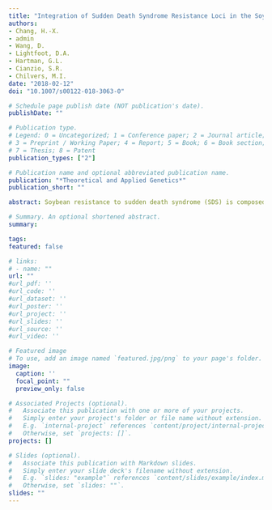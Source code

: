 ```yaml
---
title: "Integration of Sudden Death Syndrome Resistance Loci in the Soybean Genome"
authors:
- Chang, H.-X.
- admin
- Wang, D.
- Lightfoot, D.A.
- Hartman, G.L.
- Cianzio, S.R.
- Chilvers, M.I. 
date: "2018-02-12"
doi: "10.1007/s00122-018-3063-0"

# Schedule page publish date (NOT publication's date).
publishDate: ""

# Publication type.
# Legend: 0 = Uncategorized; 1 = Conference paper; 2 = Journal article;
# 3 = Preprint / Working Paper; 4 = Report; 5 = Book; 6 = Book section;
# 7 = Thesis; 8 = Patent
publication_types: ["2"]

# Publication name and optional abbreviated publication name.
publication: "*Theoretical and Applied Genetics*"
publication_short: ""

abstract: Soybean resistance to sudden death syndrome (SDS) is composed of foliar resistance to phytotoxins and root resistance to pathogen invasion. There are more than 80 quantitative trait loci (QTL) and dozens of single nucleotide polymorphisms (SNPs) associated with soybean resistance to SDS. The validity of these QTL and SNPs is questionable because of the complexity in phenotyping methodologies, the disease synergism between SDS and soybean cyst nematode (SCN), the variability from the interactions between soybean genotypes and environments, and the inconsistencies in the QTL nomenclature. This review organizes SDS mapping results and proposes the Rfv (resistance to Fusarium virguliforme) nomenclature based on supporting criteria described in the text. Among ten reproducible loci receiving our Rfv nomenclature, Rfv18-01 is mostly supported by field studies and it co-localizes to the SCN resistance locus rhg1. The possibility that Rfv18-01 is a pleiotropic resistance locus and the concern about Rfv18-01 being confounded with Rhg1 is discussed. On the other hand, Rfv06-01, Rfv06-02, Rfv09-01, Rfv13-01, and Rfv16-01 were identified both by screening soybean leaves against phytotoxic culture filtrates and by evaluating SDS severity in fields. Future phenotyping using leaf- and root-specific resistance screening methodologies may improve the precision of SDS resistance, and advanced genetic studies may further clarify the interactions among soybean genotypes, F. virguliforme, SCN, and environments. The review provides a summary of the SDS resistance literature and proposes a framework for communicating SDS resistance loci for future research considering molecular interactions and genetic breeding for soybean SDS resistance.

# Summary. An optional shortened abstract.
summary: 

tags:
featured: false

# links:
# - name: ""
url: ""
#url_pdf: ''
#url_code: ''
#url_dataset: ''
#url_poster: ''
#url_project: ''
#url_slides: ''
#url_source: ''
#url_video: ''

# Featured image
# To use, add an image named `featured.jpg/png` to your page's folder. 
image:
  caption: ''
  focal_point: ""
  preview_only: false

# Associated Projects (optional).
#   Associate this publication with one or more of your projects.
#   Simply enter your project's folder or file name without extension.
#   E.g. `internal-project` references `content/project/internal-project/index.md`.
#   Otherwise, set `projects: []`.
projects: []

# Slides (optional).
#   Associate this publication with Markdown slides.
#   Simply enter your slide deck's filename without extension.
#   E.g. `slides: "example"` references `content/slides/example/index.md`.
#   Otherwise, set `slides: ""`.
slides: ""
---
```


